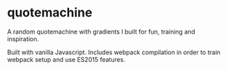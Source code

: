 # quotemachine
A random quotemachine with gradients I built for fun, training and inspiration.

Built with vanilla Javascript. Includes webpack compilation in order to train webpack setup and use ES2015 features.
